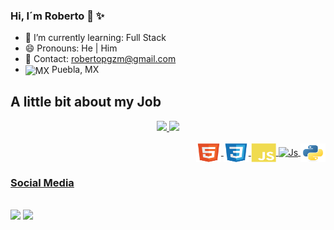 ### Hi, I´m Roberto 👋 ✨

  
 - 🌱 I’m currently learning: Full Stack
- 😄 Pronouns: He | Him
-  📧 Contact: robertopgzm@gmail.com
- <img align="center" alt="MX"  width="20" src="https://user-images.githubusercontent.com/99369122/168938189-61fa6e88-d44b-4d52-87d3-093c9bd6ea90.png"> Puebla, MX


## A little bit about my Job
<div align="center">
  <a href="https://github.com/RobertoPeredo">
  <img height="180em" src="https://github-readme-stats-eight-theta.vercel.app/api?username=RobertoPeredo&show_icons=true&theme=dark&include_all_commits=true&count_private=true"/>
  <img height="180em" src="https://github-readme-stats-eight-theta.vercel.app/api/top-langs/?username=RobertoPeredo&layout=compact&langs_count=7&theme=dark"/>
</div>
  

  
<div align="end"style="display: inline_block"><br>
  <img align="center" alt="HTML" height="30" width="40" src="https://raw.githubusercontent.com/devicons/devicon/master/icons/html5/html5-original.svg">
  <img align="center" alt="CSS" height="30" width="40" src="https://raw.githubusercontent.com/devicons/devicon/master/icons/css3/css3-original.svg">
  <img align="center" alt="Js" height="30" width="40" src="https://raw.githubusercontent.com/devicons/devicon/master/icons/javascript/javascript-plain.svg">
  <img  align="center" alt="Js" height="30" width="40" src="https://cdn.jsdelivr.net/gh/devicons/devicon/icons/vuejs/vuejs-original.svg" />
  <img align="center" alt="Rafa-Python" height="30" width="40" src="https://raw.githubusercontent.com/devicons/devicon/master/icons/python/python-original.svg">
  </div>

    
  ### Social Media
  <div align="start"><br>
    <a href="https://www.linkedin.com/in/robertoperedoguzman"  align="center"><img src="https://img.shields.io/badge/LinkedIn-0077B5?style=for-the-badge&logo=linkedin&logoColor=white"></a>
    <a href="mailto:robertopgzm@gmail.com" ><img src="https://img.shields.io/badge/Gmail-D14836?style=for-the-badge&logo=gmail&logoColor=white"></a>
   </div>
